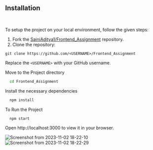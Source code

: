 
 ##  Installation
<br>

To setup the project on your local environment, follow the given steps:

1. Fork the [SainiAditya1/Frontend_Assignment](https://github.com/SainiAditya1/Frontend_Assignment) repository.
2. Clone the repository:
```
git clone https://github.com/<USERNAME>/Frontend_Assignment

```

  Replace the `<USERNAME>` with your GitHub username. 

Move to the Project directory

```bash
  cd Frontend_Assignment
```

Install the necessary dependencies

```bash
  npm install
```

To Run the Project

```bash
  npm start
```

Open http://localhost:3000 to view it in your browser.


![Screenshot from 2023-11-02 18-22-10](https://github.com/SainiAditya1/QuickSell_Assignment/assets/114948505/1aaae8e2-e5c9-4e08-ad1f-9b0d6e035c03)
![Screenshot from 2023-11-02 18-22-29](https://github.com/SainiAditya1/QuickSell_Assignment/assets/114948505/62cf7565-e5d2-4215-be9a-6961659a8429)


